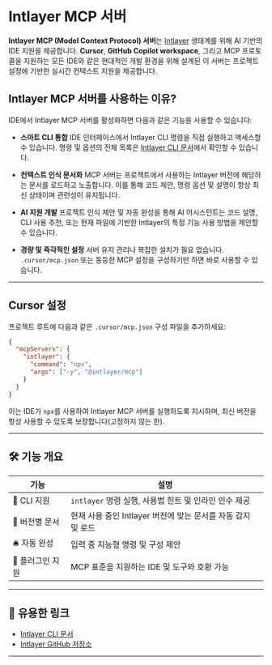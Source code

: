 # Intlayer MCP 서버

**Intlayer MCP (Model Context Protocol) 서버**는 [Intlayer](https://github.com/aymericzip/intlayer) 생태계를 위해 AI 기반의 IDE 지원을 제공합니다. **Cursor**, **GitHub Copilot workspace**, 그리고 MCP 프로토콜을 지원하는 모든 IDE와 같은 현대적인 개발 환경을 위해 설계된 이 서버는 프로젝트 설정에 기반한 실시간 컨텍스트 지원을 제공합니다.

## Intlayer MCP 서버를 사용하는 이유?

IDE에서 Intlayer MCP 서버를 활성화하면 다음과 같은 기능을 사용할 수 있습니다:

- **스마트 CLI 통합**
  IDE 인터페이스에서 Intlayer CLI 명령을 직접 실행하고 액세스할 수 있습니다. 명령 및 옵션의 전체 목록은 [Intlayer CLI 문서](https://github.com/aymericzip/intlayer/blob/main/docs/ko/intlayer_cli.md)에서 확인할 수 있습니다.

- **컨텍스트 인식 문서화**
  MCP 서버는 프로젝트에서 사용하는 Intlayer 버전에 해당하는 문서를 로드하고 노출합니다. 이를 통해 코드 제안, 명령 옵션 및 설명이 항상 최신 상태이며 관련성이 유지됩니다.

- **AI 지원 개발**
  프로젝트 인식 제안 및 자동 완성을 통해 AI 어시스턴트는 코드 설명, CLI 사용 추천, 또는 현재 파일에 기반한 Intlayer의 특정 기능 사용 방법을 제안할 수 있습니다.

- **경량 및 즉각적인 설정**
  서버 유지 관리나 복잡한 설치가 필요 없습니다. `.cursor/mcp.json` 또는 동등한 MCP 설정을 구성하기만 하면 바로 사용할 수 있습니다.

---

## Cursor 설정

프로젝트 루트에 다음과 같은 `.cursor/mcp.json` 구성 파일을 추가하세요:

```json
{
  "mcpServers": {
    "intlayer": {
      "command": "npx",
      "args": ["-y", "@intlayer/mcp"]
    }
  }
}
```

이는 IDE가 `npx`를 사용하여 Intlayer MCP 서버를 실행하도록 지시하며, 최신 버전을 항상 사용할 수 있도록 보장합니다(고정하지 않는 한).

---

## 🛠 기능 개요

| 기능             | 설명                                                         |
| ---------------- | ------------------------------------------------------------ |
| 🧠 CLI 지원      | `intlayer` 명령 실행, 사용법 힌트 및 인라인 인수 제공        |
| 📘 버전별 문서   | 현재 사용 중인 Intlayer 버전에 맞는 문서를 자동 감지 및 로드 |
| 🛎 자동 완성     | 입력 중 지능형 명령 및 구성 제안                             |
| 🧩 플러그인 지원 | MCP 표준을 지원하는 IDE 및 도구와 호환 가능                  |

---

## 📎 유용한 링크

- [Intlayer CLI 문서](https://github.com/aymericzip/intlayer/blob/main/docs/ko/intlayer_cli.md)
- [Intlayer GitHub 저장소](https://github.com/aymericzip/intlayer)

---
